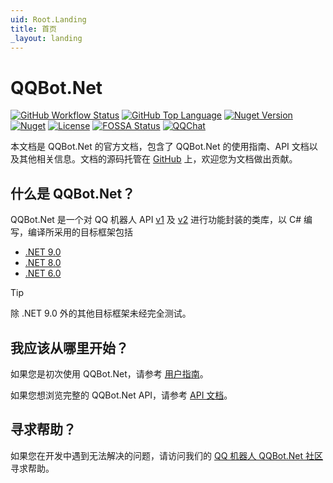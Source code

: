 ```yaml
---
uid: Root.Landing
title: 首页
_layout: landing
---
```


# QQBot.Net

[![GitHub Workflow Status](https://img.shields.io/github/actions/workflow/status/gehongyan/QQBot.Net/push.yml?branch=master)](https://github.com/gehongyan/QQBot.Net)
[![GitHub Top Language](https://img.shields.io/github/languages/top/gehongyan/QQBot.Net)](https://github.com/gehongyan/QQBot.Net)
[![Nuget Version](https://img.shields.io/nuget/v/QQBot.Net)](https://www.nuget.org/packages/QQBot.Net)
[![Nuget](https://img.shields.io/nuget/dt/QQBot.Net.Core?color=%230099ff)](https://www.nuget.org/packages/QQBot.Net)
[![License](https://img.shields.io/github/license/gehongyan/QQBot.Net)](https://github.com/gehongyan/QQBot.Net/blob/master/LICENSE)
[![FOSSA Status](https://app.fossa.com/api/projects/git%2Bgithub.com%2Fgehongyan%2FQQBot.Net.svg?type=shield)](https://app.fossa.com/projects/git%2Bgithub.com%2Fgehongyan%2FQQBot.Net?ref=badge_shield)
[![QQChat](https://img.shields.io/badge/QQ-EB1923?logo=tencent-qq&logoColor=white)](http://qm.qq.com/cgi-bin/qm/qr?_wv=1027&k=QiRvU4EFUavyNKQLKyfymezkG9H46cY6&authKey=OnAwAOWySUTds7YJUhaiS%2Bpr%2FWYLKSIPAPzdnhsM4RgAgWRQKZywjc6RSEAnDfNM&noverify=0&group_code=849595128)

本文档是 QQBot.Net 的官方文档，包含了 QQBot.Net 的使用指南、API 文档以及其他相关信息。文档的源码托管在 [GitHub] 上，欢迎您为文档做出贡献。

## 什么是 QQBot.Net？

QQBot.Net 是一个对 QQ 机器人 API [v1] 及 [v2] 进行功能封装的类库，以 C# 编写，编译所采用的目标框架包括

- [.NET 9.0](https://dotnet.microsoft.com/download/dotnet/9.0)
- [.NET 8.0](https://dotnet.microsoft.com/download/dotnet/8.0)
- [.NET 6.0](https://dotnet.microsoft.com/download/dotnet/6.0)

> [!TIP]
> 除 .NET 9.0 外的其他目标框架未经完全测试。

[v1]: https://bot.q.qq.com/wiki/develop/api/
[v2]: https://bot.q.qq.com/wiki/develop/api-v2/

## 我应该从哪里开始？

如果您是初次使用 QQBot.Net，请参考 [用户指南]。

如果您想浏览完整的 QQBot.Net API，请参考 [API 文档]。

## 寻求帮助？

如果您在开发中遇到无法解决的问题，请访问我们的 [QQ 机器人 QQBot.Net 社区] 寻求帮助。

[GitHub]: https://github.com/gehongyan/QQBot.Net
[用户指南]: ./guides/introduction/intro.md
[API 文档]: ./api/index.md
[QQ 机器人 QQBot.Net 社区]: https://chat.xiaoheihe.cn/iugh82ns
